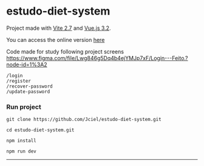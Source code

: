 # estudo-diet-system

Project made with [Vite 2.7](https://vitejs.dev) and [Vue.js 3.2](https://vuejs.org).  

You can access the online version [here](https://estudo-diet-system.netlify.app)  

Code made for study following project screens   
https://www.figma.com/file/Lwg846g5Dq4b4ejYMJp7xF/Login---Feito.?node-id=1%3A2  

```
/login
/register
/recover-password
/update-password
```

### Run project  
```shell  
git clone https://github.com/Jciel/estudo-diet-system.git

cd estudo-diet-system.git

npm install

npm run dev
```
---
